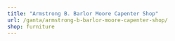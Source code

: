 ```yaml
---
title: "Armstrong B. Barlor Moore Capenter Shop"
url: /ganta/armstrong-b-barlor-moore-capenter-shop/
shop: furniture
---
```

